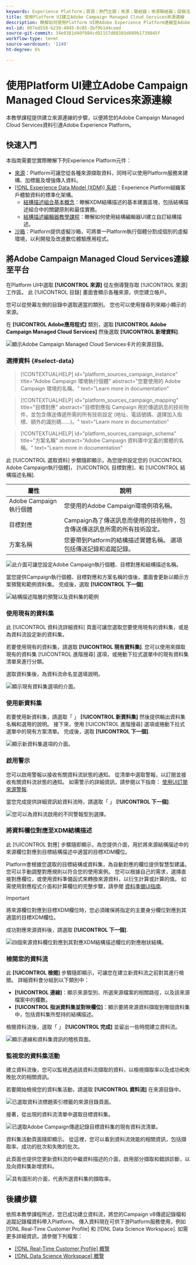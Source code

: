 ```yaml
---
keywords: Experience Platform；首頁；熱門主題；來源；聯結器；來源聯結器；促銷活動；促銷活動受管理的服務
title: 使用Platform UI建立Adobe Campaign Managed Cloud Services來源連線
description: 瞭解如何使用Platform UI將Adobe Experience Platform連線至Adobe Campaign Managed Cloud Services。
exl-id: 067ed558-b239-4845-8c85-3bf9b1d4caed
source-git-commit: 34e0381d40f884cd92157d08385d889b1739845f
workflow-type: tm+mt
source-wordcount: '1149'
ht-degree: 6%

---
```


# 使用Platform UI建立Adobe Campaign Managed Cloud Services來源連線

本教學課程提供建立來源連線的步驟，以便將您的Adobe Campaign Managed Cloud Services資料引進Adobe Experience Platform。

## 快速入門

本指南需要您實際瞭解下列Experience Platform元件：

* [來源](../../../../home.md)：Platform可讓您從各種來源擷取資料，同時可以使用Platform服務來建構、加標籤及增強傳入資料。
* [[!DNL Experience Data Model (XDM)] 系統](../../../../../xdm/home.md)：Experience Platform組織客戶體驗資料的標準化架構。
   * [結構描述組合基本概念](../../../../../xdm/schema/composition.md)：瞭解XDM結構描述的基本建置區塊，包括結構描述組合中的關鍵原則和最佳實務。
   * [結構描述編輯器教學課程](../../../../../xdm/tutorials/create-schema-ui.md)：瞭解如何使用結構編輯器UI建立自訂結構描述。
* [沙箱](../../../../../sandboxes/home.md)：Platform提供虛擬沙箱，可將單一Platform執行個體分割成個別的虛擬環境，以利開發及改進數位體驗應用程式。

## 將Adobe Campaign Managed Cloud Services連線至平台

在Platform UI中選取 **[!UICONTROL 來源]** 從左側導覽存取 [!UICONTROL 來源] 工作區。 此 [!UICONTROL 目錄] 畫面會顯示各種來源，供您建立帳戶。

您可以從熒幕左側的目錄中選取適當的類別。 您也可以使用搜尋列來縮小顯示的來源。

在 **[!UICONTROL Adobe應用程式]** 類別，選取 **[!UICONTROL Adobe Campaign Managed Cloud Services]** 然後選取 **[!UICONTROL 新增資料]**.

![顯示Adobe Campaign Managed Cloud Services卡片的來源目錄。](../../../../images/tutorials/create/campaign/catalog.png)

### 選擇資料 {#select-data}

>[!CONTEXTUALHELP]
>id="platform_sources_campaign_instance"
>title="Adobe Campaign 環境執行個體"
>abstract="您要使用的 Adobe Campaign 環境的名稱。"
>text="Learn more in documentation"

>[!CONTEXTUALHELP]
>id="platform_sources_campaign_mapping"
>title="目標對應"
>abstract="目標對應指 Campaign 用於傳遞訊息的技術物件，並包含傳送傳遞所需的所有技術設定 (地址、電話號碼、選擇加入指標、額外的識別碼……)。"
>text="Learn more in documentation"

>[!CONTEXTUALHELP]
>id="platform_sources_campaign_schema"
>title="方案名稱"
>abstract="Adobe Campaign 資料庫中定義的實體的名稱。"
>text="Learn more in documentation"

此 [!UICONTROL 選取資料] 步驟隨即顯示，為您提供設定您的 [!UICONTROL Adobe Campaign執行個體]， [!UICONTROL 目標對應]、和 [!UICONTROL 結構描述名稱].

| 屬性 | 說明 |
| --- | --- |
| Adobe Campaign執行個體 | 您使用的Adobe Campaign環境例項名稱。 |
| 目標對應 | Campaign為了傳送訊息而使用的技術物件，包含傳送傳送訊息所需的所有技術設定。 |
| 方案名稱 | 您要帶到Platform的結構描述實體名稱。 選項包括傳送記錄和追蹤記錄。 |

![此介面可讓您設定Adobe Campaign執行個體、目標對應和結構描述名稱。](../../../../images/tutorials/create/campaign/select-data.png)

當您提供Campaign執行個體、目標對應和方案名稱的值後，畫面會更新以顯示方案預覽和範例資料集。 完成後，選取 **[!UICONTROL 下一個]**.

![結構描述階層的預覽以及資料集的範例](../../../../images/tutorials/create/campaign/preview.png)

### 使用現有的資料集

此 [!UICONTROL 資料流詳細資料] 頁面可讓您選取您要使用現有的資料集，或是為資料流設定新的資料集。

若要使用現有的資料集，請選取 **[!UICONTROL 現有資料集]**. 您可以使用來擷取現有的資料集 [!UICONTROL 進階搜尋] 選項，或捲動下拉式選單中的現有資料集清單來進行分類。

選取資料集後，為資料流命名並選填說明。

![顯示現有資料集選項的介面。](../../../../images/tutorials/create/campaign/existing-dataset.png)

### 使用新資料集

若要使用新資料集，請選取「 」 **[!UICONTROL 新資料集]** 然後提供輸出資料集名稱和選用的說明。 接下來，使用 [!UICONTROL 進階搜尋] 選項或捲動下拉式選單中的現有方案清單。 完成後，選取 **[!UICONTROL 下一個]**.

![顯示新資料集選項的介面。](../../../../images/tutorials/create/campaign/new-dataset.png)

### 啟用警示

您可以啟用警報以接收有關資料流狀態的通知。 從清單中選取警報，以訂閱並接收有關資料流狀態的通知。 如需警示的詳細資訊，請參閱以下指南： [使用UI訂閱來源警報](../../alerts.md).

當您完成提供詳細資訊給資料流時，請選取「 」 **[!UICONTROL 下一個]**.

![您可以為資料流啟用的不同警報型別選擇。](../../../../images/tutorials/create/campaign/alerts.png)

### 將資料欄位對應至XDM結構描述

此 [!UICONTROL 對應] 步驟隨即顯示，為您提供介面，用於將來源結構描述中的來源欄位對應到目標結構描述中適當的目標XDM欄位。

Platform會根據您選取的目標結構或資料集，為自動對應的欄位提供智慧型建議。 您可以手動調整對應規則以符合您的使用案例。 您可以根據自己的需求，選擇直接對應欄位，或使用資料準備函式來轉換來源資料，以衍生計算或計算的值。 如需使用對應程式介面和計算欄位的完整步驟，請參閱 [資料準備UI指南](../../../../../data-prep/ui/mapping.md).

>[!IMPORTANT]
>
>將來源欄位對應到目標XDM欄位時，您必須確保將指定的主要身分欄位對應到其適當的目標XDM欄位。

成功對應來源資料後，請選取 **[!UICONTROL 下一個]**.

![四個來源資料欄位對應到其對應XDM結構描述欄位的對應樹狀結構。](../../../../images/tutorials/create/campaign/mapping.png)

### 檢閱您的資料流

此 **[!UICONTROL 檢閱]** 步驟隨即顯示，可讓您在建立新資料流之前對其進行檢閱。 詳細資料會分組到以下類別中：

* **[!UICONTROL 連線]**：顯示來源型別、所選來源檔案的相關路徑，以及該來源檔案中的欄數。
* **[!UICONTROL 指派資料集並對映欄位]**：顯示要將來源資料擷取到哪個資料集中，包括資料集所堅持的結構描述。

檢閱資料流後，選取「 」 **[!UICONTROL 完成]** 並留出一些時間建立資料流。

![顯示連線和資料集資訊的稽核頁面。](../../../../images/tutorials/create/campaign/review.png)

### 監視您的資料集活動

建立資料流後，您可以監視透過該資料流擷取的資料，以檢視擷取率以及成功和失敗批次的相關資訊。

若要開始檢視您的資料集活動，請選取 **[!UICONTROL 資料流]** 在來源目錄中。

![已選取資料流標題索引標籤的來源目錄頁面。](../../../../images/tutorials/create/campaign/dataflows.png)

接著，從出現的資料流清單中選取目標資料集。

![已選取Adobe Campaign傳遞記錄目標資料集的現有資料流清單。](../../../../images/tutorials/create/campaign/target-dataset.png)

資料集活動頁面隨即顯示。 從這裡，您可以看到資料流效能的相關資訊，包括擷取率、成功的批次和失敗的批次。

此頁面也提供您更新資料流的中繼資料描述的介面，啟用部分擷取和錯誤診斷，以及向資料集新增資料。

![具有圖形的介面，代表所選資料集的擷取率。](../../../../images/tutorials/create/campaign/dataset-activity.png)

## 後續步驟

依照本教學課程所述，您已成功建立資料流，將您的Campaign v8傳遞記錄檔和追蹤記錄檔資料帶入Platform。 傳入資料現在可供下游Platform服務使用，例如 [!DNL Real-Time Customer Profile] 和 [!DNL Data Science Workspace]. 如需更多詳細資訊，請參閱下列檔案：

* [[!DNL Real-Time Customer Profile] 概覽](../../../../../profile/home.md)
* [[!DNL Data Science Workspace] 概覽](../../../../../data-science-workspace/home.md)
